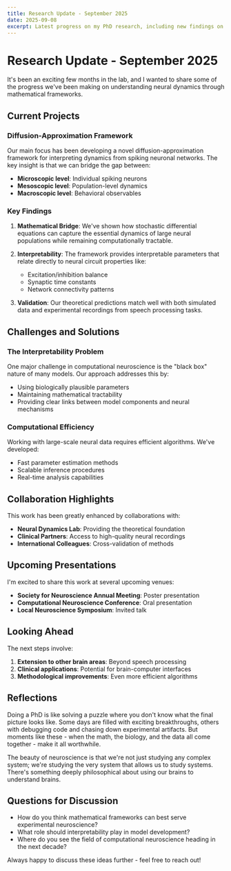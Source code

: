 ```yaml
---
title: Research Update - September 2025
date: 2025-09-08
excerpt: Latest progress on my PhD research, including new findings on diffusion-approximation frameworks for neural dynamics.
---
```


# Research Update - September 2025

It's been an exciting few months in the lab, and I wanted to share some of the progress we've been making on understanding neural dynamics through mathematical frameworks.

## Current Projects

### Diffusion-Approximation Framework

Our main focus has been developing a novel diffusion-approximation framework for interpreting dynamics from spiking neuronal networks. The key insight is that we can bridge the gap between:

- **Microscopic level**: Individual spiking neurons
- **Mesoscopic level**: Population-level dynamics
- **Macroscopic level**: Behavioral observables

### Key Findings

1. **Mathematical Bridge**: We've shown how stochastic differential equations can capture the essential dynamics of large neural populations while remaining computationally tractable.

2. **Interpretability**: The framework provides interpretable parameters that relate directly to neural circuit properties like:
   - Excitation/inhibition balance
   - Synaptic time constants
   - Network connectivity patterns

3. **Validation**: Our theoretical predictions match well with both simulated data and experimental recordings from speech processing tasks.

## Challenges and Solutions

### The Interpretability Problem

One major challenge in computational neuroscience is the "black box" nature of many models. Our approach addresses this by:

- Using biologically plausible parameters
- Maintaining mathematical tractability
- Providing clear links between model components and neural mechanisms

### Computational Efficiency

Working with large-scale neural data requires efficient algorithms. We've developed:

- Fast parameter estimation methods
- Scalable inference procedures
- Real-time analysis capabilities

## Collaboration Highlights

This work has been greatly enhanced by collaborations with:

- **Neural Dynamics Lab**: Providing the theoretical foundation
- **Clinical Partners**: Access to high-quality neural recordings
- **International Colleagues**: Cross-validation of methods

## Upcoming Presentations

I'm excited to share this work at several upcoming venues:

- **Society for Neuroscience Annual Meeting**: Poster presentation
- **Computational Neuroscience Conference**: Oral presentation
- **Local Neuroscience Symposium**: Invited talk

## Looking Ahead

The next steps involve:

1. **Extension to other brain areas**: Beyond speech processing
2. **Clinical applications**: Potential for brain-computer interfaces
3. **Methodological improvements**: Even more efficient algorithms

## Reflections

Doing a PhD is like solving a puzzle where you don't know what the final picture looks like. Some days are filled with exciting breakthroughs, others with debugging code and chasing down experimental artifacts. But moments like these - when the math, the biology, and the data all come together - make it all worthwhile.

The beauty of neuroscience is that we're not just studying any complex system; we're studying the very system that allows us to study systems. There's something deeply philosophical about using our brains to understand brains.

## Questions for Discussion

- How do you think mathematical frameworks can best serve experimental neuroscience?
- What role should interpretability play in model development?
- Where do you see the field of computational neuroscience heading in the next decade?

Always happy to discuss these ideas further - feel free to reach out!
